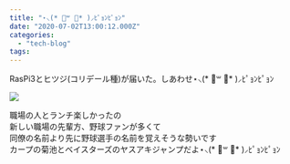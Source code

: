 ```yaml
---
title: "⋆⸜(* ॑꒳ ॑* )⸝ﾋﾟｮﾝﾋﾟｮﾝ"
date: "2020-07-02T13:00:12.000Z"
categories: 
  - "tech-blog"
tags: 
---
```


RasPi3とヒツジ(コリデール種)が届いた。しあわせ⋆⸜(\* ॑꒳ ॑\* )⸝ﾋﾟｮﾝﾋﾟｮﾝ

![](https://media.discordapp.net/attachments/723786065789321227/728223376157442129/IMG_20200702_211620.jpg?width=960&height=960)

職場の人とランチ楽しかったの  
新しい職場の先輩方、野球ファンが多くて  
同僚の名前より先に野球選手の名前を覚えそうな勢いです  
カープの菊池とベイスターズのヤスアキジャンプだよ⋆⸜(\* ॑꒳ ॑\* )⸝ﾋﾟｮﾝﾋﾟｮﾝ
